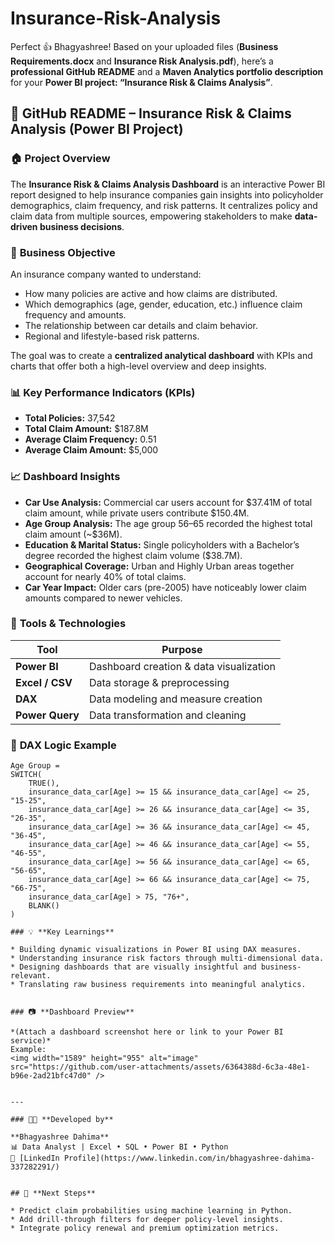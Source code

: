 # Insurance-Risk-Analysis
Perfect 👍 Bhagyashree!
Based on your uploaded files (**Business Requirements.docx** and **Insurance Risk Analysis.pdf**), here’s a **professional GitHub README** and a **Maven Analytics portfolio description** for your **Power BI project: “Insurance Risk & Claims Analysis”**.
 
## 🧾 **GitHub README – Insurance Risk & Claims Analysis (Power BI Project)**

### 🏠 Project Overview

The **Insurance Risk & Claims Analysis Dashboard** is an interactive Power BI report designed to help insurance companies gain insights into policyholder demographics, claim frequency, and risk patterns.
It centralizes policy and claim data from multiple sources, empowering stakeholders to make **data-driven business decisions**.

### 🎯 **Business Objective**

An insurance company wanted to understand:

* How many policies are active and how claims are distributed.
* Which demographics (age, gender, education, etc.) influence claim frequency and amounts.
* The relationship between car details and claim behavior.
* Regional and lifestyle-based risk patterns.

The goal was to create a **centralized analytical dashboard** with KPIs and charts that offer both a high-level overview and deep insights.

### 📊 **Key Performance Indicators (KPIs)**

* **Total Policies:** 37,542
* **Total Claim Amount:** $187.8M
* **Average Claim Frequency:** 0.51
* **Average Claim Amount:** $5,000

### 📈 **Dashboard Insights**

* **Car Use Analysis:** Commercial car users account for $37.41M of total claim amount, while private users contribute $150.4M.
* **Age Group Analysis:** The age group 56–65 recorded the highest total claim amount (~$36M).
* **Education & Marital Status:** Single policyholders with a Bachelor’s degree recorded the highest claim volume ($38.7M).
* **Geographical Coverage:** Urban and Highly Urban areas together account for nearly 40% of total claims.
* **Car Year Impact:** Older cars (pre-2005) have noticeably lower claim amounts compared to newer vehicles.


### 🧮 **Tools & Technologies**

| Tool            | Purpose                                 |
| --------------- | --------------------------------------- |
| **Power BI**    | Dashboard creation & data visualization |
| **Excel / CSV** | Data storage & preprocessing            |
| **DAX**         | Data modeling and measure creation      |
| **Power Query** | Data transformation and cleaning        |



### 🧠 **DAX Logic Example**

```DAX
Age Group =
SWITCH(
    TRUE(),
    insurance_data_car[Age] >= 15 && insurance_data_car[Age] <= 25, "15-25",
    insurance_data_car[Age] >= 26 && insurance_data_car[Age] <= 35, "26-35",
    insurance_data_car[Age] >= 36 && insurance_data_car[Age] <= 45, "36-45",
    insurance_data_car[Age] >= 46 && insurance_data_car[Age] <= 55, "46-55",
    insurance_data_car[Age] >= 56 && insurance_data_car[Age] <= 65, "56-65",
    insurance_data_car[Age] >= 66 && insurance_data_car[Age] <= 75, "66-75",
    insurance_data_car[Age] > 75, "76+",
    BLANK()
)

### 💡 **Key Learnings**

* Building dynamic visualizations in Power BI using DAX measures.
* Understanding insurance risk factors through multi-dimensional data.
* Designing dashboards that are visually insightful and business-relevant.
* Translating raw business requirements into meaningful analytics.


### 📷 **Dashboard Preview**

*(Attach a dashboard screenshot here or link to your Power BI service)*
Example:
<img width="1589" height="955" alt="image" src="https://github.com/user-attachments/assets/6364388d-6c3a-48e1-b96e-2ad21bfc47d0" />


---

### 🧑‍💻 **Developed by**

**Bhagyashree Dahima**
📊 Data Analyst | Excel • SQL • Power BI • Python
🔗 [LinkedIn Profile](https://www.linkedin.com/in/bhagyashree-dahima-337282291/)


## 🚀 **Next Steps**

* Predict claim probabilities using machine learning in Python.
* Add drill-through filters for deeper policy-level insights.
* Integrate policy renewal and premium optimization metrics.
